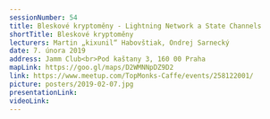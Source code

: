 ```yaml
---
sessionNumber: 54
title: Bleskové kryptoměny - Lightning Network a State Channels
shortTitle: Bleskové kryptoměny
lecturers: Martin „kixunil“ Habovštiak, Ondrej Sarnecký
date: 7. února 2019
address: Jamm Club<br>Pod kaštany 3, 160 00 Praha
mapLink: https://goo.gl/maps/D2WMNNpDZ9D2
link: https://www.meetup.com/TopMonks-Caffe/events/258122001/
picture: posters/2019-02-07.jpg
presentationLink:
videoLink:
---
```

